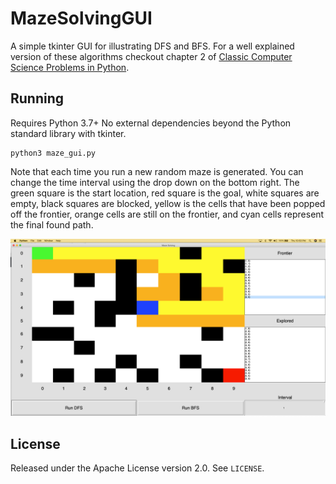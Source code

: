 # MazeSolvingGUI
A simple tkinter GUI for illustrating DFS and BFS. For a well explained version of these algorithms checkout chapter 2 of [Classic Computer Science Problems in Python](https://github.com/davecom/ClassicComputerScienceProblemsInPython).

## Running

Requires Python 3.7+
No external dependencies beyond the Python standard library with tkinter.

```
python3 maze_gui.py
```

Note that each time you run a new random maze is generated. You can change the time interval using the drop down on the bottom right. The green square is the start location, red square is the goal, white squares are empty, black squares are blocked, yellow is the cells that have been popped off the frontier, orange cells are still on the frontier, and cyan cells represent the final found path.

![Screenshot](screenshot.png)

## License
Released under the Apache License version 2.0. See `LICENSE`.
